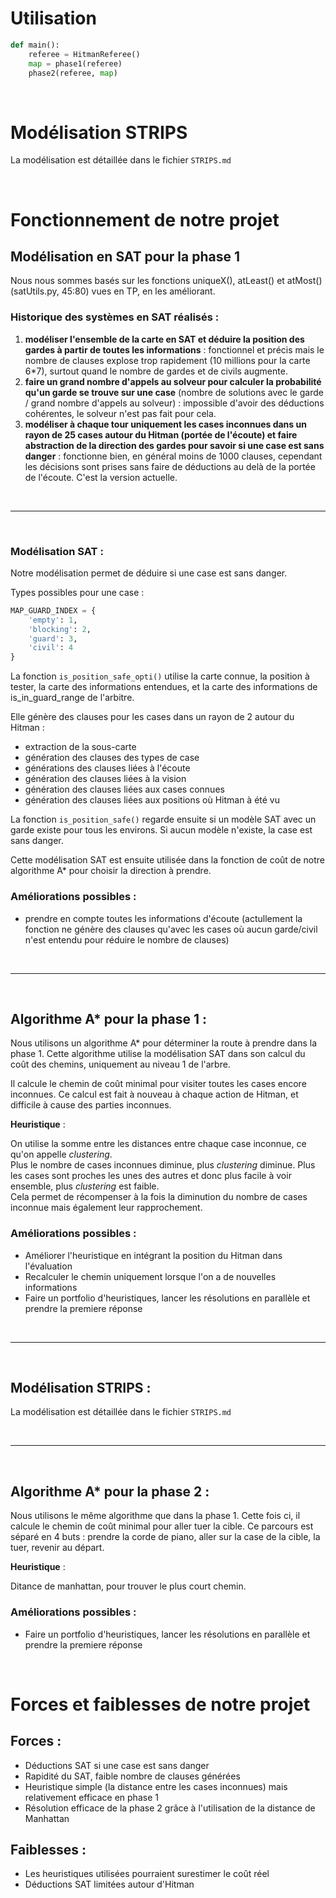 
# Utilisation

```python
def main():
    referee = HitmanReferee()
    map = phase1(referee)
    phase2(referee, map)
```

<br>

# Modélisation STRIPS

La modélisation est détaillée dans le fichier ```STRIPS.md```

<br>

# Fonctionnement de notre projet


## Modélisation en SAT pour la phase 1

Nous nous sommes basés sur les fonctions uniqueX(), atLeast() et atMost() (satUtils.py, 45:80) vues en TP, en les améliorant.

### Historique des systèmes en SAT réalisés :

1. **modéliser l'ensemble de la carte en SAT et déduire la position des gardes à partir de toutes les informations** : fonctionnel et précis mais le nombre de clauses explose trop rapidement (10 millions pour la carte 6*7), surtout quand le nombre de gardes et de civils augmente.
2. **faire un grand nombre d'appels au solveur pour calculer la probabilité qu'un garde se trouve sur une case** (nombre de solutions avec le garde / grand nombre d'appels au solveur) : impossible d'avoir des déductions cohérentes, le solveur n'est pas fait pour cela.
3. **modéliser à chaque tour uniquement les cases inconnues dans un rayon de 25 cases autour du Hitman (portée de l'écoute) et faire abstraction de la direction des gardes pour savoir si une case est sans danger** : fonctionne bien, en général moins de 1000 clauses, cependant les décisions sont prises sans faire de déductions au delà de la portée de l'écoute. C'est la version actuelle.

<br>

---

<br>

### Modélisation SAT :

Notre modélisation permet de déduire si une case est sans danger.

Types possibles pour une case :
```python
MAP_GUARD_INDEX = {
    'empty': 1,
    'blocking': 2,
    'guard': 3,
    'civil': 4
}
````
La fonction ```is_position_safe_opti()``` utilise la carte connue, la position à tester, la carte des informations entendues, et la carte des informations de is_in_guard_range de l'arbitre.

Elle génère des clauses pour les cases dans un rayon de 2 autour du Hitman :
- extraction de la sous-carte
- génération des clauses des types de case
- générations des clauses liées à l'écoute
- génération des clauses liées à la vision
- génération des clauses liées aux cases connues
- génération des clauses liées aux positions où Hitman à été vu

La fonction ```is_position_safe()``` regarde ensuite si un modèle SAT avec un garde existe pour tous les environs. Si aucun modèle n'existe, la case est sans danger.

Cette modélisation SAT est ensuite utilisée dans la fonction de coût de notre algorithme A* pour choisir la direction à prendre.

### Améliorations possibles :

- prendre en compte toutes les informations d'écoute (actullement la fonction ne génère des clauses qu'avec les cases où aucun garde/civil n'est entendu pour réduire le nombre de clauses)

<br>

---

<br>

## Algorithme A* pour la phase 1 :

Nous utilisons un algorithme A* pour déterminer la route à prendre dans la phase 1. Cette algorithme utilise la modélisation SAT dans son calcul du coût des chemins, uniquement au niveau 1 de l'arbre.

Il calcule le chemin de coût minimal pour visiter toutes les cases encore inconnues. Ce calcul est fait à nouveau à chaque action de Hitman, et difficile à cause des parties inconnues.

**Heuristique** :

On utilise la somme entre les distances entre chaque case inconnue, ce qu'on appelle *clustering*. <br>
Plus le nombre de cases inconnues diminue, plus *clustering* diminue.
Plus les cases sont proches les unes des autres et donc plus facile à voir ensemble, plus *clustering* est faible. <br>
Cela permet de récompenser à la fois la diminution du nombre de cases inconnue mais également leur rapprochement.

### Améliorations possibles :
- Améliorer l'heuristique en intégrant la position du Hitman dans l'évaluation
- Recalculer le chemin uniquement lorsque l'on a de nouvelles informations
- Faire un portfolio d'heuristiques, lancer les résolutions en parallèle et prendre la premiere réponse

<br>

---

<br>

## Modélisation STRIPS :

La modélisation est détaillée dans le fichier ```STRIPS.md```

<br>

---

<br>

## Algorithme A* pour la phase 2 :

Nous utilisons le même algorithme que dans la phase 1. Cette fois ci, il calcule le chemin de coût minimal pour aller tuer la cible. Ce parcours est séparé en 4 buts : prendre la corde de piano, aller sur la case de la cible, la tuer, revenir au départ.

**Heuristique** :

Ditance de manhattan, pour trouver le plus court chemin.

### Améliorations possibles :
- Faire un portfolio d'heuristiques, lancer les résolutions en parallèle et prendre la premiere réponse

<br>

# Forces et faiblesses de notre projet

## Forces :

- Déductions SAT si une case est sans danger
- Rapidité du SAT, faible nombre de clauses générées
- Heuristique simple (la distance entre les cases inconnues) mais relativement efficace en phase 1
- Résolution efficace de la phase 2 grâce à l'utilisation de la distance de Manhattan

## Faiblesses :

- Les heuristiques utilisées pourraient surestimer le coût réel
- Déductions SAT limitées autour d'Hitman